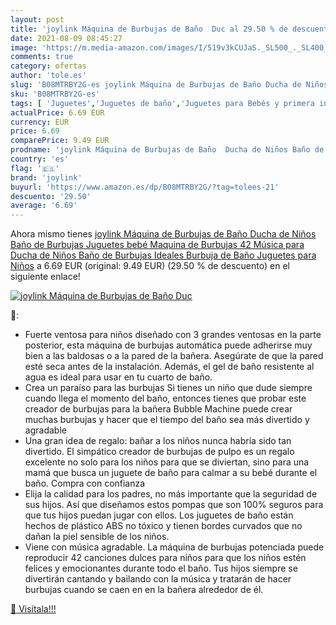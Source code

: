 ```yaml
---
layout: post
title: 'joylink Máquina de Burbujas de Baño  Duc al 29.50 % de descuento'
date: 2021-08-09 08:45:27
image: 'https://m.media-amazon.com/images/I/519v3kCUJaS._SL500_._SL400_.jpg'
comments: true
category: ofertas
author: 'tole.es'
slug: 'B08MTRBY2G-es joylink Máquina de Burbujas de Baño Ducha de Niños Baño de...'
sku: 'B08MTRBY2G-es'
tags: [ 'Juguetes','Juguetes de baño','Juguetes para Bebés y primera infancia','Juguetes y juegos','bebé','joylink', ]
actualPrice: 6.69 EUR
currency: EUR
price: 6.69
comparePrice: 9.49 EUR
prodname: 'joylink Máquina de Burbujas de Baño  Ducha de Niños Baño de Burbujas Juguetes bebé Maquina de Burbujas 42 Música para Ducha de Niños Baño de Burbujas Ideales Burbuja de Baño Juguetes para Niños'
country: 'es'
flag: '🇪🇸'
brand: 'joylink'
buyurl: 'https://www.amazon.es/dp/B08MTRBY2G/?tag=tolees-21'
descuento: '29.50'
average: '6.69'
---
```


Ahora mismo tienes [joylink Máquina de Burbujas de Baño  Ducha de Niños Baño de Burbujas Juguetes bebé Maquina de Burbujas 42 Música para Ducha de Niños Baño de Burbujas Ideales Burbuja de Baño Juguetes para Niños](https://www.amazon.es/dp/B08MTRBY2G/?tag=tolees-21) a 6.69 EUR (original: 9.49 EUR) (29.50 %  de descuento) en el siguiente enlace!

[![joylink Máquina de Burbujas de Baño  Duc](https://m.media-amazon.com/images/I/519v3kCUJaS._SL500_._SL400_.jpg)](https://www.amazon.es/dp/B08MTRBY2G/?tag=tolees-21)

🔎:

- Fuerte ventosa para niños diseñado con 3 grandes ventosas en la parte posterior, esta máquina de burbujas automática puede adherirse muy bien a las baldosas o a la pared de la bañera. Asegúrate de que la pared esté seca antes de la instalación. Además, el gel de baño resistente al agua es ideal para usar en tu cuarto de baño.
- Crea un paraíso para las burbujas Si tienes un niño que dude siempre cuando llega el momento del baño, entonces tienes que probar este creador de burbujas para la bañera Bubble Machine puede crear muchas burbujas y hacer que el tiempo del baño sea más divertido y agradable
- Una gran idea de regalo: bañar a los niños nunca habría sido tan divertido. El simpático creador de burbujas de pulpo es un regalo excelente no solo para los niños para que se diviertan, sino para una mamá que busca un juguete de baño para calmar a su bebé durante el baño. Compra con confianza
- Elija la calidad para los padres, no más importante que la seguridad de sus hijos. Así que diseñamos estos pompas que son 100% seguros para que tus hijos puedan jugar con ellos. Los juguetes de baño están hechos de plástico ABS no tóxico y tienen bordes curvados que no dañan la piel sensible de los niños.
- Viene con música agradable. La máquina de burbujas potenciada puede reproducir 42 canciones dulces para niños para que los niños estén felices y emocionantes durante todo el baño. Tus hijos siempre se divertirán cantando y bailando con la música y tratarán de hacer burbujas cuando se caen en en la bañera alrededor de él.

[🛒 Visítala!!!](https://www.amazon.es/dp/B08MTRBY2G/?tag=tolees-21)
